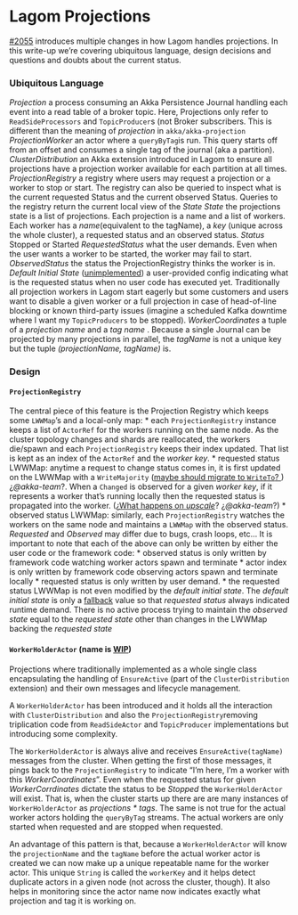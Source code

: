 # Lagom Projections

 [#2055](https://github.com/lagom/lagom/pull/2055) introduces multiple changes in how Lagom handles projections. In this write-up we’re covering ubiquitous language, design decisions and questions and doubts about the current status.

### Ubiquitous Language

*Projection* a process consuming an Akka Persistence Journal handling each event into a read table of a broker topic. Here, Projections only refer to `ReadSideProcessors`  and `TopicProducer`s (not Broker subscribers. This is different than the meaning of *projection* in `akka/akka-projection`
*ProjectionWorker* an actor where a `queryByTag`is run. This query starts off from an offset and consumes a single tag of the journal (aka a partition).
*ClusterDistribution* an Akka extension introduced in Lagom to ensure all projections have a projection worker available for each partition at all times.
*ProjectionRegistry* a registry where users may request a projection or a worker to stop or start. The registry can also be queried to inspect what is the current requested Status and the current observed Status. Queries to the registry return the current local view of the *State*
*State* the projections state is a list of projections. Each projection is a name and a list of workers. Each worker has a _name_(equivalent to the tagName), a _key_ (unique across the whole cluster), a requested status and an observed status.
*Status* Stopped or Started
*RequestedStatus* what the user demands. Even when the user wants a worker to be started, the worker may fail to start. 
*ObservedStatus* the status the ProjectionRegistry thinks the worker is in. 
*Default Initial State* ([unimplemented](https://github.com/lagom/lagom/issues/2120)) a user-provided config indicating what is the requested status when no user code has executed yet. Traditionally all projection workers in Lagom start eagerly but some customers and users want to disable a given worker or a full projection in case of head-of-line blocking or known third-party issues (imagine a scheduled Kafka downtime where I want my `TopicProducers` to be stopped).
*WorkerCoordinates* a tuple of a *projection name* and a *tag name* . Because a single Journal can be projected by many projections in parallel, the *tagName* is not a unique key but the tuple *(projectionName, tagName)* is.

### Design

#### `ProjectionRegistry`

The central piece of this feature is the Projection Registry which keeps some `LWWMap`’s and a local-only map:
	 * each `ProjectionRegistry` instance keeps a list of `ActorRef`  for the workers running on the same node. As the cluster topology changes and shards are reallocated, the workers die/spawn and each `ProjectionRegistry` keeps their index updated. That list is kept as an index of the `ActorRef` and the *worker key*.
	 * requested status LWWMap: anytime a request to change status comes in, it is first updated on the LWWMap with a `WriteMajority` ([maybe should migrate to `WriteTo`? ](https://github.com/lagom/lagom/issues/2130)) ¿*@akka-team*?. When a `Changed` is observed for a given *worker key*, if it represents a worker that’s running locally then the requested status is propagated into the worker. (¿[What happens on _upscale_](https://github.com/lagom/lagom/issues/2125)? ¿*@akka-team*?)
	 * observed status LWWMap:  similarly, each `ProjectionRegistry` watches the workers on the same node and maintains a `LWWMap` with the observed status. *Requested* and *Observed* may differ due to bugs, crash loops, etc…
It is important to note that each of the above can only be written by either the user code or the framework code:
	 * observed status is only written by framework code watching worker actors spawn and terminate
	 * actor index is only written by framework code observing actors spawn and terminate locally
	 * requested status is only written by user demand.
		 * the requested status LWWMap is not even modified by the _default initial state_. The _default initial state_ is only a [fallback](https://github.com/lagom/lagom/blob/6887d01df568c6ca29c74d10c35d6c3c32c7183f/projection/core/src/main/scala/com/lightbend/lagom/internal/projection/ProjectionRegistryActor.scala#L103) value so that *requested status* always indicated runtime demand.
 There is no active process trying to maintain the *observed state* equal to the *requested state* other than changes in the LWWMap backing the *requested state*

#### `WorkerHolderActor` (name is [WIP](https://github.com/lagom/lagom/issues/2126))

Projections where traditionally implemented as a whole single class encapsulating the handling of `EnsureActive` (part of the `ClusterDistribution` extension) and their own messages and lifecycle management.

A `WorkerHolderActor` has been introduced and it holds all the interaction with `ClusterDistribution` and also the `ProjectionRegistry`removing triplication code from `ReadSideActor` and `TopicProducer` implementations but introducing some complexity. 

The `WorkerHolderActor` is always alive and receives `EnsureActive(tagName)` messages from the cluster. When getting the first of those messages, it pings back to the `ProjectionRegistry` to indicate “I’m here, I’m a worker with this *WorkerCoordinates*”.  Even when the requested status for given *WorkerCorrdinates* dictate the status to be *Stopped* the `WorkerHolderActor` will exist. That is, when the cluster starts up there are are many instances of `WorkerHolderActor` as *projections * tags*. The same is not true for the actual worker actors holding the `queryByTag` streams. The actual workers are only started when requested and are stopped when requested.

An advantage of this pattern is that, because a `WorkerHolderActor` will know the `projectionName` and the `tagName` before the actual worker actor is created we can now make up a unique repeatable name for the worker actor. This unique `String` is called the `workerKey` and it helps detect duplicate actors in a given node (not across the cluster, though). It also helps in monitoring since the actor name now indicates exactly what projection and tag it is working on.